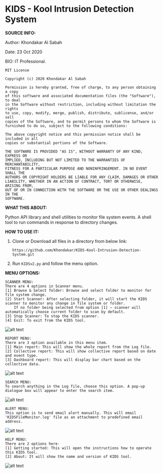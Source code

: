# KIDS - Kool Intrusion Detection System

**SOURCE INFO:**

Author: Khondakar Al Sabah

Date: 23 Oct 2020

BIO: IT Professional.

```
MIT License

Copyright (c) 2020 Khondakar Al Sabah

Permission is hereby granted, free of charge, to any person obtaining a copy
of this software and associated documentation files (the "Software"), to deal
in the Software without restriction, including without limitation the rights
to use, copy, modify, merge, publish, distribute, sublicense, and/or sell
copies of the Software, and to permit persons to whom the Software is
furnished to do so, subject to the following conditions:

The above copyright notice and this permission notice shall be included in all
copies or substantial portions of the Software.

THE SOFTWARE IS PROVIDED "AS IS", WITHOUT WARRANTY OF ANY KIND, EXPRESS OR
IMPLIED, INCLUDING BUT NOT LIMITED TO THE WARRANTIES OF MERCHANTABILITY,
FITNESS FOR A PARTICULAR PURPOSE AND NONINFRINGEMENT. IN NO EVENT SHALL THE
AUTHORS OR COPYRIGHT HOLDERS BE LIABLE FOR ANY CLAIM, DAMAGES OR OTHER
LIABILITY, WHETHER IN AN ACTION OF CONTRACT, TORT OR OTHERWISE, ARISING FROM,
OUT OF OR IN CONNECTION WITH THE SOFTWARE OR THE USE OR OTHER DEALINGS IN THE
SOFTWARE.
```
**WHAT THIS ABOUT:**

Python API library and shell utilities to monitor file system events.
A shell tool to run commands in response to directory changes.

**HOW TO USE IT:**
1. Clone or Download all files in a directory from below link:

   ```https://github.com/Khondakar/KIDS-Kool-Intrusion-Detection-System.git```
   
2. Run ```KIDSv2.py``` and follow the menu option.

**MENU OPTIONS:**
```
SCANNER MENU:
There are 4 options in Scanner menu.
[1] Browse & Select folder: Browse and select folder to monitor for file system change.
[2] Start Scanner: After selecting folder, it will start the KIDS scanner to monitor any change in file system or folder.
    If no folder being selected from option [1] – scanner will automatically choose current folder to scan by default.
[3] Stop Scanner: To stop the KIDS scanner.
[4] Exit: To exit from the KIDS tool.
```
![alt text](https://github.com/Khondakar/KIDS-Kool-Intrusion-Detection-System/blob/main/screenshot/ScannerMenu.png)
```
REPORT MENU:
There are 3 option available in this menu item.
[1] Main report: This will show the whole report from the Log file.
[2] Collective report: This will show collective report based on date and event type.
[3] Dashboard report: This will display bar chart based on the collective data.
```
![alt text](https://github.com/Khondakar/KIDS-Kool-Intrusion-Detection-System/blob/main/screenshot/ReportMenu.png)
```
SEARCH MENU:
To search anything in the Log file, choose this option. A pop-up dialogue box will appear to enter the search item.
```
![alt text](https://github.com/Khondakar/KIDS-Kool-Intrusion-Detection-System/blob/main/screenshot/SearchMenu.png)
```
ALERT MENU:
This option is to send email alert manually. This will email 'KIDSFileMonitor.log' file as an attachment to predefined email address.
```
![alt text](https://github.com/Khondakar/KIDS-Kool-Intrusion-Detection-System/blob/main/screenshot/AlertMenu.png)
```
HELP MENU:
There are 2 options here-
[1]	Getting started: This will open the instructions how to operate this KIDS tool.
[2]	About: It will show the name and version of KIDS tool.
```
![alt text](https://github.com/Khondakar/KIDS-Kool-Intrusion-Detection-System/blob/main/screenshot/HelpMenu.png)
